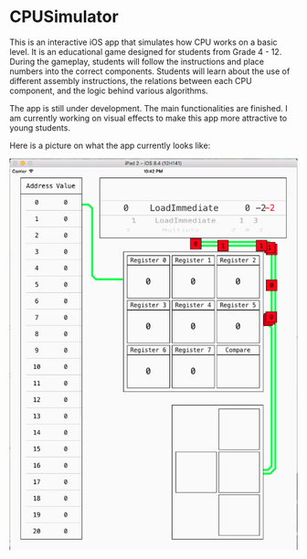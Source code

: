# CPUSimulator

This is an interactive iOS app that simulates how CPU works on a basic level. It is an educational game designed for students from Grade 4 - 12. During the gameplay, students will follow the instructions and place numbers into the correct components. Students will learn about the use of different assembly instructions, the relations between each CPU component, and the logic behind various algorithms.

The app is still under development. The main functionalities are finished. I am currently working on visual effects to make this app more attractive to young students.

Here is a picture on what the app currently looks like: 

![preview](preview.png)